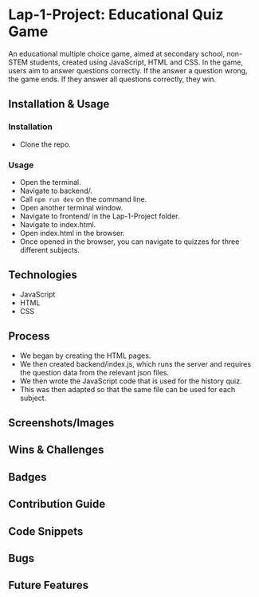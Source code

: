 # Lap-1-Project: Educational Quiz Game
An educational multiple choice game, aimed at secondary school, non-STEM students, created using JavaScript, HTML and CSS. In the game, users aim to answer questions correctly. If the answer a question wrong, the game ends. If they answer all questions correctly, they win.

## Installation & Usage
### Installation
- Clone the repo.

### Usage
- Open the terminal.
- Navigate to backend/.
- Call `npm run dev` on the command line.
- Open another terminal window.
- Navigate to frontend/ in the Lap-1-Project folder.
- Navigate to index.html.
- Open index.html in the browser.
- Once opened in the browser, you can navigate to quizzes for three different subjects.

## Technologies
- JavaScript
- HTML
- CSS

## Process
- We began by creating the HTML pages.
- We then created backend/index.js, which runs the server and requires the question data from the relevant json files.
- We then wrote the JavaScript code that is used for the history quiz.
- This was then adapted so that the same file can be used for each subject.



## Screenshots/Images
## Wins & Challenges

## Badges
## Contribution Guide
## Code Snippets
## Bugs
## Future Features